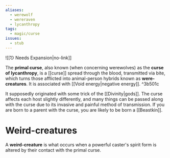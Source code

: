 ```yaml
---
aliases:
  - werewolf
  - wereraven
  - lycanthropy
tags:
  - magic/curse
issues:
  - stub
---
```

![[⎋ Needs Expansion|no-link]]

The **primal curse**, also known (when concerning werewolves) as the **curse of lycanthropy**, is a [[curse]] spread through the blood, transmitted via bite, which turns those afflicted into animal-person hybrids known as **were-creatures**. It is associated with [[Void energy|negative energy]]. ^3b501c

It supposedly originated with some trick of the [[Divinity|gods]]. The curse affects each host slightly differently, and many things can be passed along with the curse due to its invasive and painful method of transmission. If you are born to a parent with the curse, you are likely to be born a [[Beastkin]].

# Weird-creatures
A **weird-creature** is what occurs when a powerful caster's spirit form is altered by their contact with the primal curse.